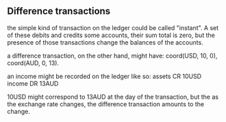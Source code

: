 ## Difference transactions


the simple kind of transaction on the ledger could be called "instant". A set of these debits and credits some accounts, their sum total is zero, but the presence of those transactions change the balances of the accounts.

a difference transaction, on the other hand, might have: coord(USD, 10, 0), coord(AUD, 0, 13).

an income might be recorded on the ledger like so:
assets CR 10USD
income DR 13AUD

10USD might correspond to 13AUD at the day of the transaction, but the as the exchange rate changes, the difference transaction amounts to the change. 

